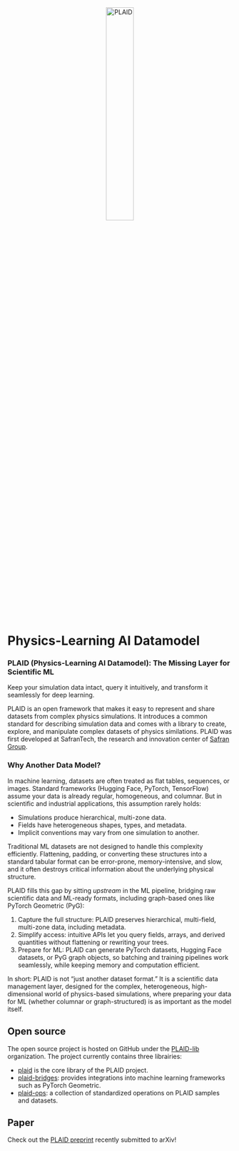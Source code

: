 <div align="center">
  <img src="https://plaid-lib.github.io/assets/images/PLAID-large-logo.png" width="35%" alt="PLAID"/>
</div>


# Physics-Learning AI Datamodel

### PLAID (Physics-Learning AI Datamodel): The Missing Layer for Scientific ML

Keep your simulation data intact, query it intuitively, and transform it seamlessly for deep learning.

PLAID is an open framework that makes it easy to represent and share datasets from complex physics simulations. It introduces a common standard for describing simulation data and comes with a library to create, explore, and manipulate complex datasets of physics similations. PLAID was first developed at SafranTech, the research and innovation center of [Safran Group](https://www.safran-group.com/).


### Why Another Data Model?

In machine learning, datasets are often treated as flat tables, sequences, or images. Standard frameworks (Hugging Face, PyTorch, TensorFlow) assume your data is already regular, homogeneous, and columnar. But in scientific and industrial applications, this assumption rarely holds:

- Simulations produce hierarchical, multi-zone data.
- Fields have heterogeneous shapes, types, and metadata.
- Implicit conventions may vary from one simulation to another.

Traditional ML datasets are not designed to handle this complexity efficiently. Flattening, padding, or converting these structures into a standard tabular format can be error-prone, memory-intensive, and slow, and it often destroys critical information about the underlying physical structure.

PLAID fills this gap by sitting *upstream* in the ML pipeline, bridging raw scientific data and ML-ready formats, including graph-based ones like PyTorch Geometric (PyG):

1. Capture the full structure: PLAID preserves hierarchical, multi-field, multi-zone data, including metadata.
2. Simplify access: intuitive APIs let you query fields, arrays, and derived quantities without flattening or rewriting your trees.
3. Prepare for ML: PLAID can generate PyTorch datasets, Hugging Face datasets, or PyG graph objects, so batching and training pipelines work seamlessly, while keeping memory and computation efficient.

In short: PLAID is not “just another dataset format.” It is a scientific data management layer, designed for the complex, heterogeneous, high-dimensional world of physics-based simulations, where preparing your data for ML (whether columnar or graph-structured) is as important as the model itself.

## Open source

The open source project is hosted on GitHub under the [PLAID-lib](https://github.com/PLAID-lib) organization. The project currently contains three librairies:

- [plaid](https://github.com/PLAID-lib/plaid) is the core library of the PLAID project.
- [plaid-bridges](https://github.com/PLAID-lib/plaid-bridges): provides integrations into machine learning frameworks such as PyTorch Geometric.
- [plaid-ops](https://github.com/PLAID-lib/plaid-bridges): a collection of standardized operations on PLAID samples and datasets.

## Paper

Check out the [PLAID preprint](https://arxiv.org/abs/2505.02974) recently submitted to arXiv!